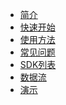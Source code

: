 <!-- docs/_sidebar.md -->
* [简介](/zh-cn/introduction "Version Manager简介")
* [快速开始](/zh-cn/quickstart "Version Manager快速开始")
* [使用方法](/zh-cn/usage "Version Manager使用方法")
* [常见问题](/zh-cn/faq "Version Manager常见问题")
* [SDK列表](/zh-cn/sdklist "Version Manager支持的SDK列表")
* [数据流](/zh-cn/flow "Version Manager数据流")
* [演示](/zh-cn/gallery "Version Manager演示")
<footer id="mb-footer"></footer>